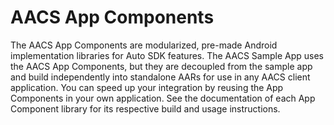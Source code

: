 # AACS App Components

The AACS App Components are modularized, pre-made Android implementation libraries for Auto SDK features. The AACS Sample App uses the AACS App Components, but they are decoupled from the sample app and build independently into standalone AARs for use in any AACS client application. You can speed up your integration by reusing the App Components in your own application. See the documentation of each App Component library for its respective build and usage instructions.